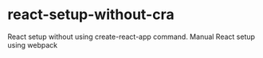 # react-setup-without-cra
React setup without using create-react-app command. Manual React setup using webpack
